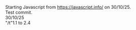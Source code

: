 Starting Javascript from https://javascript.info/ on 30/10/25.<br />
Test commit.<br />
30/10/25<br />
"/t"1.1 to 2.4
